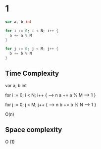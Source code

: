 # 1

```go
var a, b int

for i := 0; i < N; i++ {
  a += a % M
}

for j := 0; j < M; j++ {
  b += b % N
}
```

## Time Complexity

var a, b int

for i := 0; i < N; i++ { --> n
  a += a % M             --> 1
}

for j := 0; j < M; j++ { --> n 
  b += b % N             --> 1
}

O(n)

## Space complexity

O (1)
